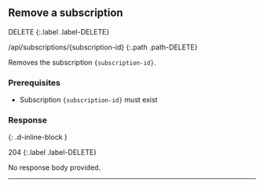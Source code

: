 ## Remove a subscription

DELETE
{:.label .label-DELETE}

/api/subscriptions/{subscription-id}
{:.path .path-DELETE}

Removes the subscription `{subscription-id}`.

### Prerequisites
- Subscription `{subscription-id}` must exist

### Response
{: .d-inline-block }

204
{:.label .label-DELETE}

No response body provided.

---
